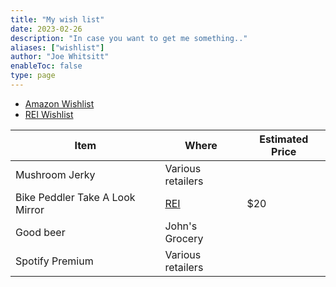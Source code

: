 ```yaml
---
title: "My wish list"
date: 2023-02-26
description: "In case you want to get me something.."
aliases: ["wishlist"]
author: "Joe Whitsitt"
enableToc: false
type: page
---
```


- [Amazon Wishlist](https://www.amazon.com/hz/wishlist/ls/2QQKNU2CKJG3P)
- [REI Wishlist](https://www.rei.com/lists/361891311)

| Item                            | Where                                                                     | Estimated Price |
| ------------------------------- | ------------------------------------------------------------------------- | --------------- |
| Mushroom Jerky                  | Various retailers                                                         |                 |
| Bike Peddler Take A Look Mirror | [REI](https://www.rei.com/product/752285/bike-peddler-take-a-look-mirror) | $20             |
| Good beer                       | John's Grocery                                                            |                 |
| Spotify Premium                 | Various retailers                                                         |                 |
